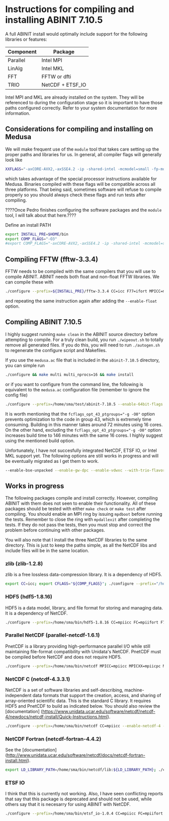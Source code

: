 Instructions for compiling and installing ABINIT 7.10.5
=======================================================

A full ABINIT install would optimally include support for the following
libraries or features:

|   Component   |   Package             |
|---------------|-----------------------|
|   Parallel    |   Intel MPI           |
|   LinAlg      |   Intel MKL           |
|   FFT         |   FFTW or dfti        |
|   TRIO        |   NetCDF + ETSF_IO    |

Intel MPI and MKL are already installed on the system. They will be referenced
to during the configuration stage so it is important to have those paths
configured correctly. Refer to your system documentation for more information.


Considerations for compiling and installing on Medusa
-------------------------------------------------------

We will make frequent use of the `module` tool that takes care setting up the
proper paths and libraries for us. In general, all compiler flags will generally
look like

```sh
XXFLAGS="-axCORE-AVX2,-axSSE4.2 -ip -shared-intel -mcmodel=small -fp-model precise"
```

which takes advantage of the special processor instructions available for
Medusa. Binaries compiled with these flags will be compatible across all three
platforms. That being said, sometimes software will refuse to compile properly
so you should always check these flags and run tests after compiling.

????Once Pedro finishes configuring the software packages and the `module` tool,
I will talk about that here.????

Define an install PATH

```sh
export INSTALL_PRE=$HOME/bin
export COMP_FLAGS="-O3"
#export COMP_FLAGS="-axCORE-AVX2,-axSSE4.2 -ip -shared-intel -mcmodel=small -fp-model precise"
```

Compiling FFTW (fftw-3.3.4) 
-------------------------------------------------------

FFTW needs to be compiled with the same compilers that you will use to compile
ABINIT. ABINIT needs both float and non-float FFTW libraries. We can compile
these with

```sh
./configure --prefix=${INSTALL_PRE}/fftw-3.3.4 CC=icc F77=ifort MPICC=mpiicc --enable-mpi --enable-fma CFLAGS=${COMP_FLAGS} FFLAGS=${COMP_FLAGS} && make && make install
```

and repeating the same instruction again after adding the `--enable-float`
option.


Compiling ABINIT 7.10.5 
-------------------------------------------------------

I highly suggest running `make clean` in the ABINIT source directory before
attempting to compile. For a truly clean build, you run `./wipeout.sh` to
totally remove all generated files. If you do this, you will need to run
`./autogen.sh` to regenerate the configure script and Makefiles.

If you use the `medusa.ac` file that is included in the `abinit-7.10.5`
directory, you can simple run 

```sh
./configure && make multi multi_nprocs=16 && make install
```

or if you want to configure from the command line, the following is equivalent
to the `medusa.ac` configuration file (remember to ignore the config file)

```sh
./configure --prefix=/home/sma/test/abinit-7.10.5 --enable-64bit-flags --enable-optim CC=mpiicc CFLAGS_OPTIM="${COMP_FLAGS}" CXX=mpiicpc CXXFLAGS_OPTIM="${COMP_FLAGS}" FC=mpiifort F77=mpiifort FCFLAGS_OPTIM="${COMP_FLAGS}" --enable-macroave --enable-mpi --enable-mpi-io --with-mpi-level=2 MPI_RUNNER=mpiexec.hydra --enable-connectors --with-fft-flavor="fftw3" --with-fft-incs="-I${INSTALL_PRE}/fftw-3.3.4/include" --with-fft-libs="-L${INSTALL_PRE}/fftw-3.3.4/lib -lfftw3 -lfftw3f -lfftw3_mpi -lfftw3f_mpi" --enable-fallbacks fcflags_opt_43_ptgroups="-g -O0" && make multi multi_nprocs=16 && make install
```
It is worth mentioning that the `fcflags_opt_43_ptgroups="-g -O0"` option
prevents optimization to the code in group 43, which is extremely time
consuming. Building in this manner takes around 72 minutes using 16 cores. On
the other hand, excluding the `fcflags_opt_43_ptgroups="-g -O0"` option
increases build time to 146 minutes with the same 16 cores. I highly suggest
using the mentioned build option.


Unfortunately, I have not succesfully integrated NetCDF, ETSF IO, or Intel MKL
support yet. The following options are still works in progress and will be
eventually migrated as I get them to work.

```sh
--enable-bse-unpacked --enable-gw-dpc --enable-vdwxc --with-trio-flavor=netcdf --with-netcdf-libs="-L/home/sma/bin/netcdf/lib -lnetcdf -lnetcdff" --with-netcdf-incs="-I/home/sma/bin/netcdf/include" --with-linalg-flavor=mkl --with-linalg-incs=-I/opt/intel/compilers_and_libraries_2016.1.150/linux/mkl/include/intel64/ilp64  --with-linalg-libs="-L/opt/intel/compilers_and_libraries_2016.1.150/linux/mkl/lib/intel64 -lmkl_scalapack_ilp64 -lmkl_intel_ilp64 -lmkl_intel_thread -lmkl_core -lmkl_blacs_intelmpi_ilp64" FCFLAGS=-mklcluster
```


Works in progress
-------------------------------------------------------

The following packages compile and install correctly. However, compiling ABINIT
with them does not seen to enable their functionality. All of these packages
should be tested with either `make check` or `make test` after compiling. You
should enable an MPI ring by issuing `mpdboot` before running the tests.
Remember to close the ring with `mpdallexit` after completing the tests. If they
do not pass the tests, then you must stop and correct the problem before
continuing with other packages.

You will also note that I install the three NetCDF libraries to the same
directory. This is just to keep the paths simple, as all the NetCDF libs and
include files will be in the same location.


### zlib (zlib-1.2.8)
zlib is a free lossless data-compression library. It is a dependency of HDF5.
```sh
export CC=icc; export CFLAGS="${COMP_FLAGS}"; ./configure --prefix="/home/sma/bin/zlib-1.2.8" && make && make install
```


### HDF5 (hdf5-1.8.16)
HDF5 is a data model, library, and file format for storing and managing data. It
is a dependency of NetCDF.
```sh
./configure --prefix=/home/sma/bin/hdf5-1.8.16 CC=mpiicc FC=mpiifort F77=mpiifort CXX=mpiicpc --enable-fortran --enable-parallel --with-zlib="/home/sma/bin/zlib-1.2.8" CFLAGS="${COMP_FLAGS}" CXXFLAGS="${COMP_FLAGS}" FCFLAGS="${COMP_FLAGS}" && make && make install
```


### Parallel NetCDF (parallel-netcdf-1.6.1)

PnetCDF is a library providing high-performance parallel I/O while still
maintaining file-format compatibility with Unidata's NetCDF. PnetCDF must be
compiled before NetCDF and does not require HDF5.
```sh
./configure --prefix=/home/sma/bin/netcdf MPICC=mpiicc MPICXX=mpiicpc MPIF77=mpiifort MPIF90=mpiifort CC=icc CXX=icpc FC=ifort F77=ifort  CFLAGS="${COMP_FLAGS} -fPIC" CXXFLAGS="${COMP_FLAGS} -fPIC" FCFLAGS="${COMP_FLAGS} -fPIC" FFLAGS="${COMP_FLAGS} -fPIC" && make && make install
```


### NetCDF C (netcdf-4.3.3.1)

NetCDF is a set of software libraries and self-describing, machine-independent
data formats that support the creation, access, and sharing of array-oriented
scientific data. This is the standard C library. It requires HDF5 and PnetCDF to
build as indicated below. You should also review the [documentation]
(https://www.unidata.ucar.edu/software/netcdf/netcdf-4/newdocs/netcdf-install/Quick-Instructions.html).
```sh
./configure --prefix=/home/sma/bin/netcdf CC=mpiicc --enable-netcdf-4 --enable-pnetcdf --enable-parallel-tests --enable-large-file-tests CFLAGS="-I/home/sma/bin/hdf5-1.8.16/include -I/home/sma/bin/netcdf/include ${COMP_FLAGS}" LDFLAGS="-L/home/sma/bin/hdf5-1.8.16/lib -L/home/sma/bin/netcdf/lib" CPPFLAGS="-I/home/sma/bin/hdf5-1.8.16/include -I/home/sma/bin/netcdf/include" && make && make install
```


### NetCDF Fortran (netcdf-fortran-4.4.2)

See the [documentation]
(http://www.unidata.ucar.edu/software/netcdf/docs/netcdf-fortran-install.html).
```sh
export LD_LIBRARY_PATH=/home/sma/bin/netcdf/lib:${LD_LIBRARY_PATH}; ./configure --prefix=/home/sma/bin/netcdf CC=mpiicc FC=mpiifort F77=mpiifort --enable-parallel-tests --enable-extra-tests --enable-extra-example-tests CPPFLAGS="-I/home/sma/bin/netcdf/include" LDFLAGS="-L/home/sma/bin/netcdf/lib" CFLAGS="-I/home/sma/bin/netcdf/include ${COMP_FLAGS}" FCFLAGS="-I/home/sma/bin/netcdf/include ${COMP_FLAGS}" FFLAGS="-I/home/sma/bin/netcdf/include ${COMP_FLAGS}" && make && make install
```


### ETSF IO

I think that this is currently not working. Also, I have seen conflicting
reports that say that this package is deprecated and should not be used, while
others say that it is necesarry for using ABINIT with NetCDF.
```sh
./configure --prefix=/home/sma/bin/etsf_io-1.0.4 CC=mpiicc FC=mpiifort F77=mpiifort CXX=mpiicpc CFLAGS="${COMP_FLAGS}" CXXFLAGS="${COMP_FLAGS}" FCFLAGS="${COMP_FLAGS}" --with-netcdf-libs="-L/home/sma/bin/netcdf-4.3.3.1/lib -lnetcdff -lnetcdf -Wl,-rpath=/home/sma/bin/netcdf-4.3.3.1/lib" --with-netcdf-incs="-I/home/sma/bin/netcdf-4.3.3.1/include"
```
